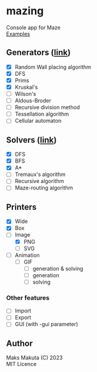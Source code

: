 # mazing

 Console app for Maze  
 [Examples](./examples.md)

## Generators ([link](https://en.wikipedia.org/wiki/Maze_generation_algorithm))
 
  - [X] Random Wall placing algorithm
  - [X] DFS
  - [X] Prims
  - [X] Kruskal's
  - [ ] Wilson's
  - [ ] Aldous-Broder
  - [ ] Recursive division method
  - [ ] Tessellation algorithm
  - [ ] Cellular automaton

## Solvers ([link](https://en.wikipedia.org/wiki/Maze-solving_algorithm))

 - [X] DFS
 - [X] BFS
 - [X] A*
 - [ ] Tremaux's algorithm
 - [ ] Recursive algorithm
 - [ ] Maze-routing algorithm

## Printers

 - [X] Wide 
 - [X] Box 
 - [ ] Image 
   - [X] PNG
   - [ ] SVG
 - [ ] Animation
   - [ ] GIF
     - [ ] generation & solving
     - [ ] generation
     - [ ] solving

### Other features

 - [ ] Import
 - [ ] Export
 - [ ] GUI (with -gui parameter)

## Author
  
  Maks Makuta (C) 2023  
  MIT Licence
